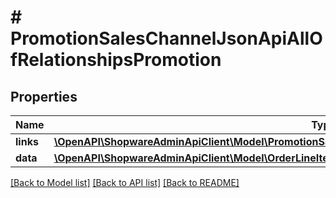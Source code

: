 # # PromotionSalesChannelJsonApiAllOfRelationshipsPromotion

## Properties

Name | Type | Description | Notes
------------ | ------------- | ------------- | -------------
**links** | [**\OpenAPI\ShopwareAdminApiClient\Model\PromotionSalesChannelJsonApiAllOfRelationshipsPromotionLinks**](PromotionSalesChannelJsonApiAllOfRelationshipsPromotionLinks.md) |  | [optional]
**data** | [**\OpenAPI\ShopwareAdminApiClient\Model\OrderLineItemJsonApiAllOfRelationshipsPromotionData**](OrderLineItemJsonApiAllOfRelationshipsPromotionData.md) |  | [optional]

[[Back to Model list]](../../README.md#models) [[Back to API list]](../../README.md#endpoints) [[Back to README]](../../README.md)

